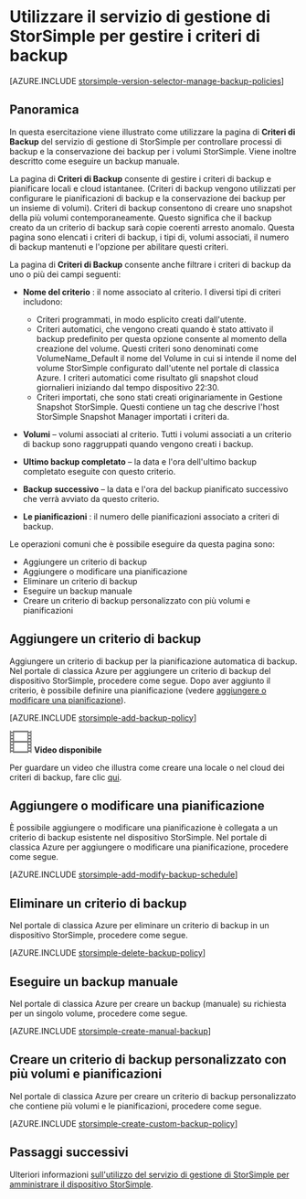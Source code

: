 <properties 
   pageTitle="Gestire i criteri di backup StorSimple | Microsoft Azure"
   description="Spiega come è possibile utilizzare il servizio di gestione di StorSimple per creare e gestire backup manuali, pianificazioni di backup e conservazione backup."
   services="storsimple"
   documentationCenter="NA"
   authors="SharS"
   manager="carmonm"
   editor=""/>
<tags 
   ms.service="storsimple"
   ms.devlang="NA"
   ms.topic="article"
   ms.tgt_pltfrm="NA"
   ms.workload="TBD"
   ms.date="05/10/2016"
   ms.author="v-sharos"/>

# <a name="use-the-storsimple-manager-service-to-manage-backup-policies"></a>Utilizzare il servizio di gestione di StorSimple per gestire i criteri di backup

[AZURE.INCLUDE [storsimple-version-selector-manage-backup-policies](../../includes/storsimple-version-selector-manage-backup-policies.md)]

## <a name="overview"></a>Panoramica

In questa esercitazione viene illustrato come utilizzare la pagina di **Criteri di Backup** del servizio di gestione di StorSimple per controllare processi di backup e la conservazione dei backup per i volumi StorSimple. Viene inoltre descritto come eseguire un backup manuale.

La pagina di **Criteri di Backup** consente di gestire i criteri di backup e pianificare locali e cloud istantanee. (Criteri di backup vengono utilizzati per configurare le pianificazioni di backup e la conservazione dei backup per un insieme di volumi). Criteri di backup consentono di creare uno snapshot della più volumi contemporaneamente. Questo significa che il backup creato da un criterio di backup sarà copie coerenti arresto anomalo. Questa pagina sono elencati i criteri di backup, i tipi di, volumi associati, il numero di backup mantenuti e l'opzione per abilitare questi criteri.

La pagina di **Criteri di Backup** consente anche filtrare i criteri di backup da uno o più dei campi seguenti:

- **Nome del criterio** : il nome associato al criterio. I diversi tipi di criteri includono:

   - Criteri programmati, in modo esplicito creati dall'utente.
   - Criteri automatici, che vengono creati quando è stato attivato il backup predefinito per questa opzione consente al momento della creazione del volume. Questi criteri sono denominati come VolumeName_Default il nome del Volume in cui si intende il nome del volume StorSimple configurato dall'utente nel portale di classica Azure. I criteri automatici come risultato gli snapshot cloud giornalieri iniziando dal tempo dispositivo 22:30.
   - Criteri importati, che sono stati creati originariamente in Gestione Snapshot StorSimple. Questi contiene un tag che descrive l'host StorSimple Snapshot Manager importati i criteri da.

- **Volumi** – volumi associati al criterio. Tutti i volumi associati a un criterio di backup sono raggruppati quando vengono creati i backup.

- **Ultimo backup completato** – la data e l'ora dell'ultimo backup completato eseguite con questo criterio.

- **Backup successivo** – la data e l'ora del backup pianificato successivo che verrà avviato da questo criterio.

- **Le pianificazioni** : il numero delle pianificazioni associato a criteri di backup.

Le operazioni comuni che è possibile eseguire da questa pagina sono:

- Aggiungere un criterio di backup 
- Aggiungere o modificare una pianificazione 
- Eliminare un criterio di backup 
- Eseguire un backup manuale 
- Creare un criterio di backup personalizzato con più volumi e pianificazioni 

## <a name="add-a-backup-policy"></a>Aggiungere un criterio di backup

Aggiungere un criterio di backup per la pianificazione automatica di backup. Nel portale di classica Azure per aggiungere un criterio di backup del dispositivo StorSimple, procedere come segue. Dopo aver aggiunto il criterio, è possibile definire una pianificazione (vedere [aggiungere o modificare una pianificazione](#add-or-modify-a-schedule)).

[AZURE.INCLUDE [storsimple-add-backup-policy](../../includes/storsimple-add-backup-policy.md)]

![Video disponibile](./media/storsimple-manage-backup-policies/Video_icon.png) **Video disponibile**

Per guardare un video che illustra come creare una locale o nel cloud dei criteri di backup, fare clic [qui](https://azure.microsoft.com/documentation/videos/create-storsimple-backup-policies/).


## <a name="add-or-modify-a-schedule"></a>Aggiungere o modificare una pianificazione

È possibile aggiungere o modificare una pianificazione è collegata a un criterio di backup esistente nel dispositivo StorSimple. Nel portale di classica Azure per aggiungere o modificare una pianificazione, procedere come segue.

[AZURE.INCLUDE [storsimple-add-modify-backup-schedule](../../includes/storsimple-add-modify-backup-schedule.md)]

## <a name="delete-a-backup-policy"></a>Eliminare un criterio di backup

Nel portale di classica Azure per eliminare un criterio di backup in un dispositivo StorSimple, procedere come segue.

[AZURE.INCLUDE [storsimple-delete-backup-policy](../../includes/storsimple-delete-backup-policy.md)]


## <a name="take-a-manual-backup"></a>Eseguire un backup manuale

Nel portale di classica Azure per creare un backup (manuale) su richiesta per un singolo volume, procedere come segue.

[AZURE.INCLUDE [storsimple-create-manual-backup](../../includes/storsimple-create-manual-backup.md)]

## <a name="create-a-custom-backup-policy-with-multiple-volumes-and-schedules"></a>Creare un criterio di backup personalizzato con più volumi e pianificazioni

Nel portale di classica Azure per creare un criterio di backup personalizzato che contiene più volumi e le pianificazioni, procedere come segue.

[AZURE.INCLUDE [storsimple-create-custom-backup-policy](../../includes/storsimple-create-custom-backup-policy.md)]


## <a name="next-steps"></a>Passaggi successivi

Ulteriori informazioni [sull'utilizzo del servizio di gestione di StorSimple per amministrare il dispositivo StorSimple](storsimple-manager-service-administration.md).
